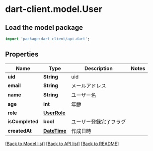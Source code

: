 # dart-client.model.User

## Load the model package
```dart
import 'package:dart-client/api.dart';
```

## Properties
Name | Type | Description | Notes
------------ | ------------- | ------------- | -------------
**uid** | **String** | uid | 
**email** | **String** | メールアドレス | 
**name** | **String** | ユーザー名 | 
**age** | **int** | 年齢 | 
**role** | [**UserRole**](UserRole.md) |  | 
**isCompleted** | **bool** | ユーザー登録完了フラグ | 
**createdAt** | [**DateTime**](DateTime.md) | 作成日時 | 

[[Back to Model list]](../README.md#documentation-for-models) [[Back to API list]](../README.md#documentation-for-api-endpoints) [[Back to README]](../README.md)


